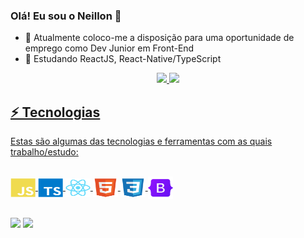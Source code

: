 ### Olá! Eu sou o Neillon 👋

- 🔭 Atualmente coloco-me a disposição para uma oportunidade de emprego como Dev Junior em Front-End
- 🌱 Estudando ReactJS, React-Native/TypeScript

<div align="center">
  <a href="https://github.com/NeillonWork">
  <img height="180em" src="https://github-readme-stats.vercel.app/api?username=NeillonWork&show_icons=true&theme=dracula&include_all_commits=true&count_private=true"/>
  <img height="180em" src="https://github-readme-stats.vercel.app/api/top-langs/?username=NeillonWork&layout=compact&langs_count=7&theme=dracula"/>
</div>
 
## ⚡ Tecnologias
Estas são algumas das tecnologias e ferramentas com as quais trabalho/estudo:
  
<div style="display: inline_block"><br>
  <img align="center" alt="Nei-Js" height="30" width="40" src="https://raw.githubusercontent.com/devicons/devicon/master/icons/javascript/javascript-plain.svg">
  <img align="center" alt="Nei-Ts" height="30" width="40" src="https://raw.githubusercontent.com/devicons/devicon/master/icons/typescript/typescript-plain.svg">
  <img align="center" alt="Nei-React" height="30" width="40" src="https://raw.githubusercontent.com/devicons/devicon/master/icons/react/react-original.svg">
  <img align="center" alt="Nei-HTML" height="30" width="40" src="https://raw.githubusercontent.com/devicons/devicon/master/icons/html5/html5-original.svg">
  <img align="center" alt="Nei-CSS" height="30" width="40" src="https://raw.githubusercontent.com/devicons/devicon/master/icons/css3/css3-original.svg">
  <img align="center" alt="Nei-CSS" height="36" width="40" src="https://raw.githubusercontent.com/devicons/devicon/master/icons/bootstrap/bootstrap-original.svg">
 <!-- <img align="right" alt="Nei-pic" height="150" style="border-radius:50px;" src="https://avatars.githubusercontent.com/u/60415245?v=4"> -->
</div>

## 
 
<div> 
  <a href="https://www.linkedin.com/in/neillonalmeida/" target="_blank"><img src="https://img.shields.io/badge/-LinkedIn-%230077B5?style=for-the-badge&logo=linkedin&logoColor=white" target="_blank"></a> 
  <a href = "mailto:neillonwork@gmail.com"><img src="https://img.shields.io/badge/-Gmail-%23333?style=for-the-badge&logo=gmail&logoColor=white" target="_blank"></a>
 <!--   <a href="https://instagram.com/neillonalmeida" target="_blank"><img src="https://img.shields.io/badge/-Instagram-%23E4405F?style=for-the-badge&logo=instagram&logoColor=white" target="_blank"></a>-->
 
 <!-- ![Snake animation](https://github.com/NeillonWork/NeillonWork/blob/output/github-contribution-grid-snake.svg)-->
</div>
